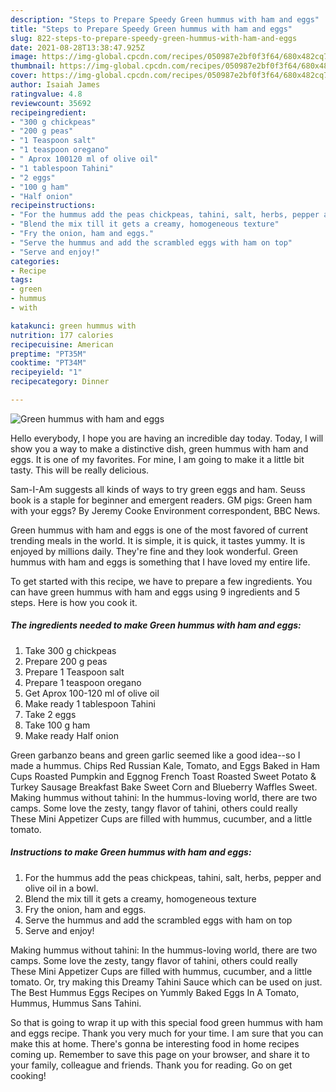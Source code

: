 ```yaml
---
description: "Steps to Prepare Speedy Green hummus with ham and eggs"
title: "Steps to Prepare Speedy Green hummus with ham and eggs"
slug: 822-steps-to-prepare-speedy-green-hummus-with-ham-and-eggs
date: 2021-08-28T13:38:47.925Z
image: https://img-global.cpcdn.com/recipes/050987e2bf0f3f64/680x482cq70/green-hummus-with-ham-and-eggs-recipe-main-photo.jpg
thumbnail: https://img-global.cpcdn.com/recipes/050987e2bf0f3f64/680x482cq70/green-hummus-with-ham-and-eggs-recipe-main-photo.jpg
cover: https://img-global.cpcdn.com/recipes/050987e2bf0f3f64/680x482cq70/green-hummus-with-ham-and-eggs-recipe-main-photo.jpg
author: Isaiah James
ratingvalue: 4.8
reviewcount: 35692
recipeingredient:
- "300 g chickpeas"
- "200 g peas"
- "1 Teaspoon salt"
- "1 teaspoon oregano"
- " Aprox 100120 ml of olive oil"
- "1 tablespoon Tahini"
- "2 eggs"
- "100 g ham"
- "Half onion"
recipeinstructions:
- "For the hummus add the peas chickpeas, tahini, salt, herbs, pepper and olive oil in a bowl."
- "Blend the mix till it gets a creamy, homogeneous texture"
- "Fry the onion, ham and eggs."
- "Serve the hummus and add the scrambled eggs with ham on top"
- "Serve and enjoy!"
categories:
- Recipe
tags:
- green
- hummus
- with

katakunci: green hummus with 
nutrition: 177 calories
recipecuisine: American
preptime: "PT35M"
cooktime: "PT34M"
recipeyield: "1"
recipecategory: Dinner

---
```



![Green hummus with ham and eggs](https://img-global.cpcdn.com/recipes/050987e2bf0f3f64/680x482cq70/green-hummus-with-ham-and-eggs-recipe-main-photo.jpg)

Hello everybody, I hope you are having an incredible day today. Today, I will show you a way to make a distinctive dish, green hummus with ham and eggs. It is one of my favorites. For mine, I am going to make it a little bit tasty. This will be really delicious.

Sam-I-Am suggests all kinds of ways to try green eggs and ham. Seuss book is a staple for beginner and emergent readers. GM pigs: Green ham with your eggs? By Jeremy Cooke Environment correspondent, BBC News.

Green hummus with ham and eggs is one of the most favored of current trending meals in the world. It is simple, it is quick, it tastes yummy. It is enjoyed by millions daily. They're fine and they look wonderful. Green hummus with ham and eggs is something that I have loved my entire life.


To get started with this recipe, we have to prepare a few ingredients. You can have green hummus with ham and eggs using 9 ingredients and 5 steps. Here is how you cook it.

<!--inarticleads1-->

##### The ingredients needed to make Green hummus with ham and eggs:

1. Take 300 g chickpeas
1. Prepare 200 g peas
1. Prepare 1 Teaspoon salt
1. Prepare 1 teaspoon oregano
1. Get  Aprox 100-120 ml of olive oil
1. Make ready 1 tablespoon Tahini
1. Take 2 eggs
1. Take 100 g ham
1. Make ready Half onion


Green garbanzo beans and green garlic seemed like a good idea--so I made a hummus. Chips Red Russian Kale, Tomato, and Eggs Baked in Ham Cups Roasted Pumpkin and Eggnog French Toast Roasted Sweet Potato &amp; Turkey Sausage Breakfast Bake Sweet Corn and Blueberry Waffles Sweet. Making hummus without tahini: In the hummus-loving world, there are two camps. Some love the zesty, tangy flavor of tahini, others could really These Mini Appetizer Cups are filled with hummus, cucumber, and a little tomato. 

<!--inarticleads2-->

##### Instructions to make Green hummus with ham and eggs:

1. For the hummus add the peas chickpeas, tahini, salt, herbs, pepper and olive oil in a bowl.
1. Blend the mix till it gets a creamy, homogeneous texture
1. Fry the onion, ham and eggs.
1. Serve the hummus and add the scrambled eggs with ham on top
1. Serve and enjoy!


Making hummus without tahini: In the hummus-loving world, there are two camps. Some love the zesty, tangy flavor of tahini, others could really These Mini Appetizer Cups are filled with hummus, cucumber, and a little tomato. Or, try making this Dreamy Tahini Sauce which can be used on just. The Best Hummus Eggs Recipes on Yummly Baked Eggs In A Tomato, Hummus, Hummus Sans Tahini. 

So that is going to wrap it up with this special food green hummus with ham and eggs recipe. Thank you very much for your time. I am sure that you can make this at home. There's gonna be interesting food in home recipes coming up. Remember to save this page on your browser, and share it to your family, colleague and friends. Thank you for reading. Go on get cooking!

